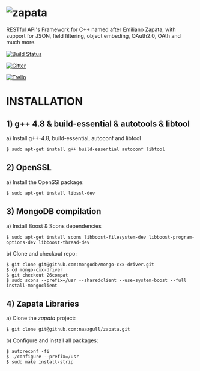 ![zapata](http://dfz.pt/logo_zapata.png)
================================

RESTful API's Framework for C++ named after Emiliano Zapata, with support for JSON, field filtering, object embeding, OAuth2.0, OAth and much more.

[![Build Status](https://travis-ci.org/naazgull/zapata.svg?branch=master)](https://travis-ci.org/naazgull/zapata)

[![Gitter](https://badges.gitter.im/Join%20Chat.svg)](https://gitter.im/naazgull/zapata?utm_source=badge&utm_medium=badge&utm_campaign=pr-badge)

[![Trello](http://dfz.pt/img/trello_board.png)](https://trello.com/b/wD0PvV0H/github-com-naazgull-zapata)

# INSTALLATION

## 1) g++ 4.8 & build-essential & autotools & libtool

a) Install g++-4.8, build-essential, autoconf and libtool

	$ sudo apt-get install g++ build-essential autoconf libtool

## 2) OpenSSL

a) Install the OpenSSl package:

	$ sudo apt-get install libssl-dev

## 3) MongoDB compilation

a) Install Boost & Scons dependencies

	$ sudo apt-get install scons libboost-filesystem-dev libboost-program-options-dev libboost-thread-dev

b) Clone and checkout repo:

	$ git clone git@github.com:mongodb/mongo-cxx-driver.git
	$ cd mongo-cxx-driver
	$ git checkout 26compat
	$ sudo scons --prefix=/usr --sharedclient --use-system-boost --full install-mongoclient

## 4) Zapata Libraries

a) Clone the *zapata* project:

	$ git clone git@github.com:naazgull/zapata.git

b) Configure and install all packages:

	$ autoreconf -fi
	$ ./configure --prefix=/usr
	$ sudo make install-strip

